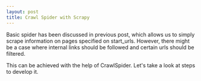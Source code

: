 ```yaml
---
layout: post
title: Crawl Spider with Scrapy 
---
```


Basic spider has been discussed in previous post, which allows us to simply scrape information on pages specified on start_urls. However, there might be a case where internal links should be followed and certain urls should be filtered. 

This can be achieved with the help of CrawlSpider. Let's take a look at steps to develop it.